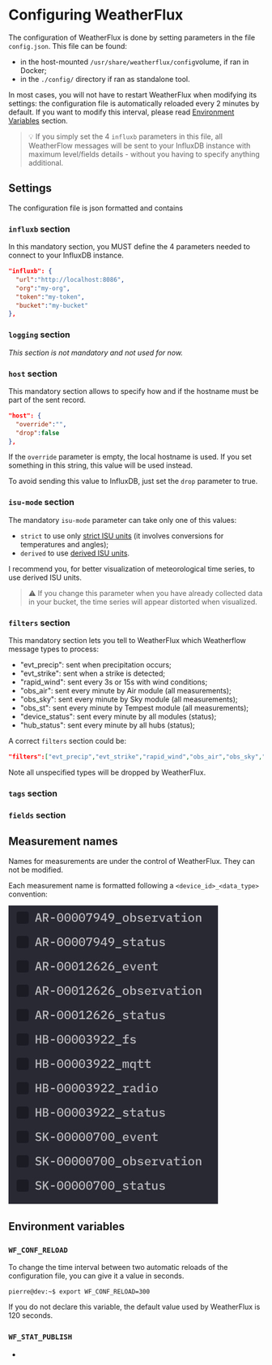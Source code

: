 # Configuring WeatherFlux

The configuration of WeatherFlux is done by setting parameters in the file `config.json`. This file can be found:

* in the host-mounted `/usr/share/weatherflux/config`volume, if ran in Docker;
* in the `./config/` directory if ran as standalone tool.

In most cases, you will not have to restart WeatherFlux when modifying its settings: the configuration file is automatically reloaded every 2 minutes by default. If you want to modify this interval, please read [Environment Variables](#environment-variables) section.

> 💡 If you simply set the 4 `influxb` parameters in this file, all WeatherFlow messages will be sent to your InfluxDB instance with maximum level/fields details - without you having to specify anything additional.

## Settings

The configuration file is json formatted and contains  

### `influxb` section

In this mandatory section, you MUST define the 4 parameters needed to connect to your InfluxDB instance.
```json
"influxb": {
  "url":"http://localhost:8086",
  "org":"my-org",
  "token":"my-token",
  "bucket":"my-bucket"
},
```

### `logging` section

*This section is not mandatory and not used for now.*

### `host` section

This mandatory section allows to specify how and if the hostname must be part of the sent record.

```json
"host": {
  "override":"",
  "drop":false
},
```

If the `override` parameter is empty, the local hostname is used. If you set something in this string, this value will be used instead.

To avoid sending this value to InfluxDB, just set the `drop` parameter to true.

### `isu-mode` section

The mandatory `isu-mode` parameter can take only one of this values:

- `strict` to use only [strict ISU units](https://github.com/Pierre-Lannoy/WeatherFlux/blob/master/ISU.md) (it involves conversions for temperatures and angles);
- `derived` to use [derived ISU units](https://github.com/Pierre-Lannoy/WeatherFlux/blob/master/ISU.md).

I recommend you, for better visualization of meteorological time series, to use derived ISU units.

> ⚠️ If you change this parameter when you have already collected data in your bucket, the time series will appear distorted when visualized.

### `filters` section

This mandatory section lets you tell to WeatherFlux which Weatherflow message types to process:

- "evt_precip": sent when precipitation occurs;
- "evt_strike": sent when a strike is detected;
- "rapid_wind": sent every 3s or 15s with wind conditions;
- "obs_air": sent every minute by Air module (all measurements);
- "obs_sky": sent every minute by Sky module (all measurements);
- "obs_st": sent every minute by Tempest module (all measurements);
- "device_status": sent every minute by all modules (status);
- "hub_status": sent every minute by all hubs (status);

A correct `filters` section could be:

```json
"filters":["evt_precip","evt_strike","rapid_wind","obs_air","obs_sky","obs_st"],
```

Note all unspecified types will be dropped by WeatherFlux.

### `tags` section

### `fields` section

## Measurement names

Names for measurements are under the control of WeatherFlux. They can not be modified.

Each measurement name is formatted following a `<device_id>_<data_type>` convention:

![measurement names sample](https://github.com/Pierre-Lannoy/WeatherFlux/blob/master/medias/measurements.jpg "measurement names sample")

## Environment variables

### `WF_CONF_RELOAD`

To change the time interval between two automatic reloads of the configuration file, you can give it a value in seconds.

```console
pierre@dev:~$ export WF_CONF_RELOAD=300
```

If you do not declare this variable, the default value used by WeatherFlux is 120 seconds.

### `WF_STAT_PUBLISH`

-